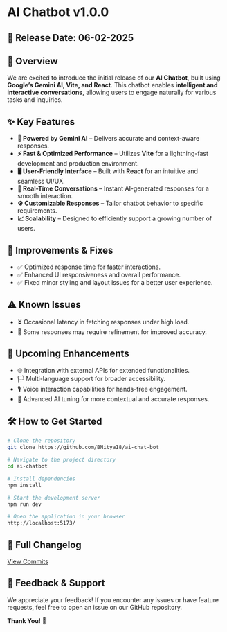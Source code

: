 # AI Chatbot v1.0.0

## 📅 Release Date: 06-02-2025

## 🚀 Overview

We are excited to introduce the initial release of our **AI Chatbot**, built using **Google’s Gemini AI, Vite, and React**. This chatbot enables **intelligent and interactive conversations**, allowing users to engage naturally for various tasks and inquiries.

## ✨ Key Features

- **🤖 Powered by Gemini AI** – Delivers accurate and context-aware responses.
- **⚡ Fast & Optimized Performance** – Utilizes **Vite** for a lightning-fast development and production environment.
- **🖥️ User-Friendly Interface** – Built with **React** for an intuitive and seamless UI/UX.
- **💬 Real-Time Conversations** – Instant AI-generated responses for a smooth interaction.
- **⚙️ Customizable Responses** – Tailor chatbot behavior to specific requirements.
- **📈 Scalability** – Designed to efficiently support a growing number of users.

## 🔧 Improvements & Fixes

- ✅ Optimized response time for faster interactions.
- ✅ Enhanced UI responsiveness and overall performance.
- ✅ Fixed minor styling and layout issues for a better user experience.

## ⚠️ Known Issues

- ⏳ Occasional latency in fetching responses under high load.
- 🎯 Some responses may require refinement for improved accuracy.

## 🔮 Upcoming Enhancements

- 🌐 Integration with external APIs for extended functionalities.
- 🏳️ Multi-language support for broader accessibility.
- 🎙️ Voice interaction capabilities for hands-free engagement.
- 🧠 Advanced AI tuning for more contextual and accurate responses.

## 🛠️ How to Get Started

```bash
# Clone the repository
git clone https://github.com/BNitya18/ai-chat-bot

# Navigate to the project directory
cd ai-chatbot

# Install dependencies
npm install

# Start the development server
npm run dev

# Open the application in your browser
http://localhost:5173/
```

## 🔗 Full Changelog

[View Commits](https://github.com/BNitya18/ai-chat-bot/commits/v1.0.0)

## 🤝 Feedback & Support

We appreciate your feedback! If you encounter any issues or have feature requests, feel free to open an issue on our GitHub repository.

**Thank You!** 🚀
